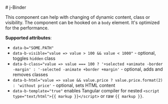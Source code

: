 # j-Binder

This component can help with changing of dynamic content, class or visibility. The component can be hooked on a `body` element. It's optimized for the performance.

__Supported attributes__:

- `data-b="SOME.PATH"`
- `data-b-visible="value => value > 100 && value < 1000"` - optional, toggles `hidden` class
- `data-b-class="value => value === 100 ? '+selected +animate -border -margin' : '-selected -animate +border +margin'` - optional, adds and removes classes
- `data-b-html="value => value && value.price ? value.price.format(2) : 'without price'` - optional, sets HTML content
- `data-b-template="true"` enables Tangular compiler for nested `<script type="text/html">{{ markup }}</script>` or raw `{{ markup }}`.